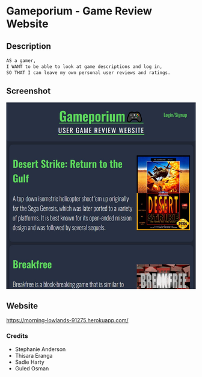 # Gameporium - Game Review Website

## Description 
```
AS a gamer,
I WANT to be able to look at game descriptions and log in,
SO THAT I can leave my own personal user reviews and ratings.
```

## Screenshot
![screenshot](/public/images/screenshot_gameporium.jpg?raw=true)

## Website
https://morning-lowlands-91275.herokuapp.com/

### Credits
* Stephanie Anderson
* Thisara Eranga
* Sadie Harty
* Guled Osman
